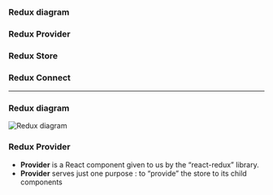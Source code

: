 ### Redux diagram
### Redux Provider
### Redux Store
### Redux Connect


----------------------------------------------------------------------

### Redux diagram
![Redux diagram](https://github.com/leminhtuan2015/Today-I-Learn/blob/master/languagle_javascript/react_native/react_native_redux_architecture_1.png)


### Redux Provider

* **Provider** is a React component given to us by the “react-redux” library. 
* **Provider** serves just one purpose : to “provide” the store to its child components
